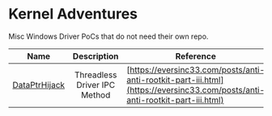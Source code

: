 # Kernel Adventures

Misc Windows Driver PoCs that do not need their own repo.

| Name     |  Description  | Reference |
|----------|:-------------:|-----------|
| [DataPtrHijack](./DataPtrHijack/) |  Threadless Driver IPC Method | [https://eversinc33.com/posts/anti-anti-rootkit-part-iii.html](https://eversinc33.com/posts/anti-anti-rootkit-part-iii.html) |
    